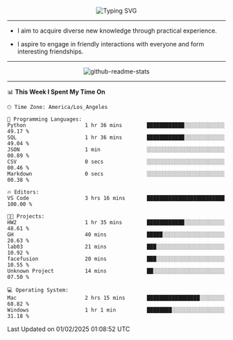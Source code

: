 <p align="center">
  <img src="https://readme-typing-svg.demolab.com?font=Fira+Code&weight=500&size=32&duration=2500&pause=1600&center=true&vCenter=true&random=false&width=1024&height=64&lines=Hi+there+%F0%9F%91%8B;I'm+delighted+you+could+make+it+here+%F0%9F%8E%89;I'm+Harry%2C+a+college+student+still+finding+my+way" alt="Typing SVG" />
</p>


---


- I aim to acquire diverse new knowledge through practical experience.

- I aspire to engage in friendly interactions with everyone and form interesting friendships.


---


<p align="center">
  <img src="https://github-readme-stats.vercel.app/api?username=Harry-Jing&show_icons=true" alt="github-readme-stats"/>
</p>


---

<!--START_SECTION:waka-->
📊 **This Week I Spent My Time On** 

```text
🕑︎ Time Zone: America/Los_Angeles

💬 Programming Languages: 
Python                   1 hr 36 mins        ████████████░░░░░░░░░░░░░   49.17 % 
SQL                      1 hr 36 mins        ████████████░░░░░░░░░░░░░   49.04 % 
JSON                     1 min               ░░░░░░░░░░░░░░░░░░░░░░░░░   00.89 % 
CSV                      0 secs              ░░░░░░░░░░░░░░░░░░░░░░░░░   00.46 % 
Markdown                 0 secs              ░░░░░░░░░░░░░░░░░░░░░░░░░   00.38 % 

🔥 Editors: 
VS Code                  3 hrs 16 mins       █████████████████████████   100.00 % 

🐱‍💻 Projects: 
HW2                      1 hr 35 mins        ████████████░░░░░░░░░░░░░   48.61 % 
GH                       40 mins             █████░░░░░░░░░░░░░░░░░░░░   20.63 % 
lab03                    21 mins             ███░░░░░░░░░░░░░░░░░░░░░░   10.92 % 
facefusion               20 mins             ███░░░░░░░░░░░░░░░░░░░░░░   10.55 % 
Unknown Project          14 mins             ██░░░░░░░░░░░░░░░░░░░░░░░   07.50 % 

💻 Operating System: 
Mac                      2 hrs 15 mins       █████████████████░░░░░░░░   68.82 % 
Windows                  1 hr 1 min          ████████░░░░░░░░░░░░░░░░░   31.18 % 
```


 Last Updated on 01/02/2025 01:08:52 UTC
<!--END_SECTION:waka-->
